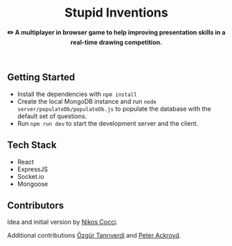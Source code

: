 <h1 align="center">Stupid Inventions</h1>

<p align="center"><b>✏️ A multiplayer in browser game to help improving presentation skills in a real-time drawing competition.</b></p>

<br />

## Getting Started

* Install the dependencies with `npm install`
* Create the local MongoDB instance and run `node server/populateDb/populateDb.js` to populate the database with the default set of questions.
* Run `npm run dev` to start the development server and the client.

## Tech Stack

* React
* ExpressJS
* Socket.io
* Mongoose

## Contributors

Idea and initial version by [Nikos Cocci](https://github.com/Nik439).

Additional contributions [Özgür Tanrıverdi](https://github.com/otanriverdi) and
[Peter Ackroyd](https://github.com/snuglywugly).
